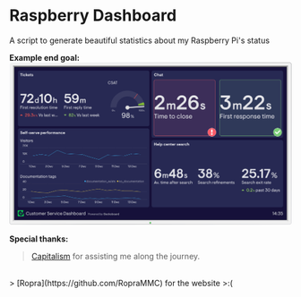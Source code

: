# Raspberry Dashboard
A script to generate beautiful statistics about my Raspberry Pi's status

**Example end goal:**
<img src="assets/example-dashboard.png">

**Special thanks:**
> [Capitalism](https://github.com/NastyPigz) for assisting me along the journey.
<br>
> [Ropra](https://github.com/RopraMMC) for the website >:(
